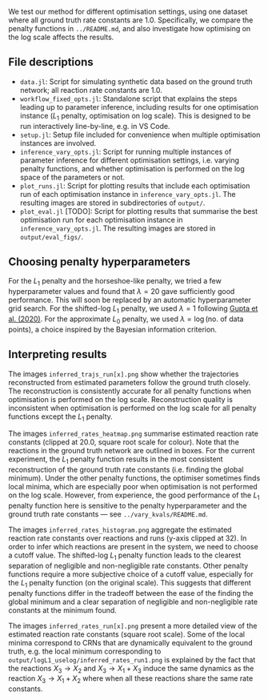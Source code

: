 We test our method for different optimisation settings, using one dataset where all ground truth rate constants are $1.0$. Specifically, we compare the penalty functions in `../README.md`, and also investigate how optimising on the log scale affects the results.

## File descriptions

- `data.jl`: Script for simulating synthetic data based on the ground truth network; all reaction rate constants are $1.0$.
- `workflow_fixed_opts.jl`: Standalone script that explains the steps leading up to parameter inference, including results for one optimisation instance ($L_1$ penalty, optimisation on log scale). This is designed to be run interactively line-by-line, e.g. in VS Code.
- `setup.jl`: Setup file included for convenience when multiple optimisation instances are involved.
- `inference_vary_opts.jl`: Script for running multiple instances of parameter inference for different optimisation settings, i.e. varying penalty functions, and whether optimisation is performed on the log space of the parameters or not.
- `plot_runs.jl`: Script for plotting results that include each optimisation run of each optimisation instance in `inference_vary_opts.jl`. The resulting images are stored in subdirectories of `output/`.
- `plot_eval.jl` [TODO]: Script for plotting results that summarise the best optimisation run for each optimisation instance in `inference_vary_opts.jl`. The resulting images are stored in `output/eval_figs/`.

## Choosing penalty hyperparameters

For the $L_1$ penalty and the horseshoe-like penalty, we tried a few hyperparameter values and found that $\lambda=20$ gave sufficiently good performance. This will soon be replaced by an automatic hyperparameter grid search. For the shifted-log $L_1$ penalty, we used $\lambda=1$ following [Gupta et al. (2020)](https://doi.org/10.1371/journal.pcbi.1007669). For the approximate $L_0$ penalty, we used $\lambda=\log(\text{no. of data points})$, a choice inspired by the Bayesian information criterion.

## Interpreting results

The images `inferred_trajs_run[x].png` show whether the trajectories reconstructed from estimated parameters follow the ground truth closely. The reconstruction is consistently accurate for all penalty functions when optimisation is performed on the log scale. Reconstruction quality is inconsistent when optimisation is performed on the log scale for all penalty functions except the $L_1$ penalty.

The images `inferred_rates_heatmap.png` summarise estimated reaction rate constants (clipped at 20.0, square root scale for colour). Note that the reactions in the ground truth network are outlined in boxes. For the current experiment, the $L_1$ penalty function results in the most consistent reconstruction of the ground truth rate constants (i.e. finding the global minimum). Under the other penalty functions, the optimiser sometimes finds local minima, which are especially poor when optimisation is not performed on the log scale. However, from experience, the good performance of the $L_1$ penalty function here is sensitive to the penalty hyperparameter and the ground truth rate constants &mdash; see `../vary_kvals/README.md`.

The images `inferred_rates_histogram.png` aggregate the estimated reaction rate constants over reactions and runs (y-axis clipped at 32). In order to infer which reactions are present in the system, we need to choose a cutoff value. The shifted-log $L_1$ penalty function leads to the clearest separation of negligible and non-negligible rate constants. Other penalty functions require a more subjective choice of a cutoff value, especially for the $L_1$ penalty function (on the original scale). This suggests that different penalty functions differ in the tradeoff between the ease of the finding the global minimum and a clear separation of negligible and non-negligible rate constants at the minimum found.

The images `inferred_rates_run[x].png` present a more detailed view of the estimated reaction rate constants (square root scale). Some of the local minima correspond to CRNs that are dynamically equivalent to the ground truth, e.g. the local minimum corresponding to `output/logL1_uselog/inferred_rates_run1.png` is explained by the fact that the reactions $X_3 \rightarrow X_2$ and $X_3 \rightarrow X_1 + X_3$ induce the same dynamics as the reaction $X_3 \rightarrow X_1 + X_2$ where when all these reactions share the same rate constants.

